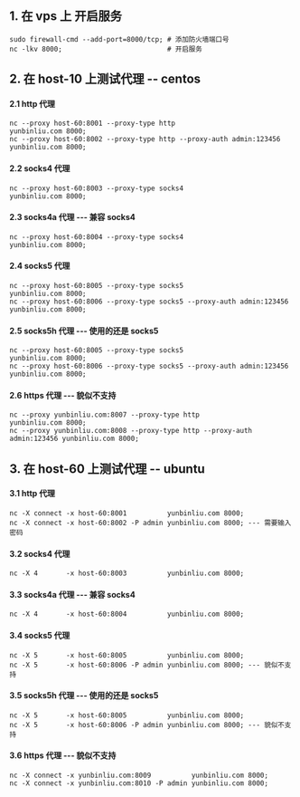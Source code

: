 
## 1. 在 vps 上 开启服务
```
sudo firewall-cmd --add-port=8000/tcp; # 添加防火墙端口号
nc -lkv 8000;                          # 开启服务
```

## 2. 在 host-10 上测试代理 -- centos
#### 2.1 http 代理
```
nc --proxy host-60:8001 --proxy-type http                           yunbinliu.com 8000;
nc --proxy host-60:8002 --proxy-type http --proxy-auth admin:123456 yunbinliu.com 8000;
```

#### 2.2 socks4 代理
```
nc --proxy host-60:8003 --proxy-type socks4                           yunbinliu.com 8000;
```

#### 2.3 socks4a 代理 --- 兼容 socks4
```
nc --proxy host-60:8004 --proxy-type socks4                           yunbinliu.com 8000;
```

#### 2.4 socks5 代理
```
nc --proxy host-60:8005 --proxy-type socks5                           yunbinliu.com 8000;
nc --proxy host-60:8006 --proxy-type socks5 --proxy-auth admin:123456 yunbinliu.com 8000;
```

#### 2.5 socks5h 代理 --- 使用的还是 socks5
```
nc --proxy host-60:8005 --proxy-type socks5                           yunbinliu.com 8000;
nc --proxy host-60:8006 --proxy-type socks5 --proxy-auth admin:123456 yunbinliu.com 8000;
```

#### 2.6 https 代理 --- 貌似不支持
```
nc --proxy yunbinliu.com:8007 --proxy-type http                           yunbinliu.com 8000;
nc --proxy yunbinliu.com:8008 --proxy-type http --proxy-auth admin:123456 yunbinliu.com 8000;
```

## 3. 在 host-60 上测试代理 -- ubuntu
#### 3.1 http 代理
```
nc -X connect -x host-60:8001          yunbinliu.com 8000;
nc -X connect -x host-60:8002 -P admin yunbinliu.com 8000; --- 需要输入密码
```

#### 3.2 socks4 代理
```
nc -X 4       -x host-60:8003          yunbinliu.com 8000;
```

#### 3.3 socks4a 代理 --- 兼容 socks4
```
nc -X 4       -x host-60:8004          yunbinliu.com 8000;
```

#### 3.4 socks5 代理
```
nc -X 5       -x host-60:8005          yunbinliu.com 8000;
nc -X 5       -x host-60:8006 -P admin yunbinliu.com 8000; --- 貌似不支持
```

#### 3.5 socks5h 代理 --- 使用的还是 socks5
```
nc -X 5       -x host-60:8005          yunbinliu.com 8000;
nc -X 5       -x host-60:8006 -P admin yunbinliu.com 8000; --- 貌似不支持
```

#### 3.6 https 代理 --- 貌似不支持
```
nc -X connect -x yunbinliu.com:8009          yunbinliu.com 8000;
nc -X connect -x yunbinliu.com:8010 -P admin yunbinliu.com 8000;
```

